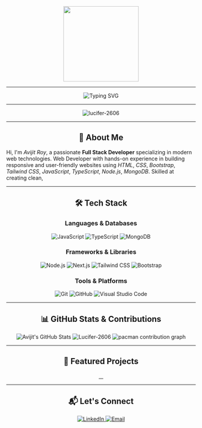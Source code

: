 <div align="center">
  <img height="200" src="https://media.giphy.com/media/M9gbBd9nbDrOTu1Mqx/giphy.gif"  />
</div>


---

<div align="center">
  <img src="https://readme-typing-svg.herokuapp.com?font=Fira+Code&size=30&duration=2000&color=3498DB&lines=Hello+there!+%F0%9F%91%8B;I+am+Avijit+Roy;Front+Stack+Developer" alt="Typing SVG">
</div>

---

<p align="center"> <img src="https://komarev.com/ghpvc/?username=lucifer-2606&label=Profile%20views&color=0e75b6&style=flat" alt="lucifer-2606" /> </p>

---


<h2 align="center">🚀 About Me</h2>

Hi, I'm *Avijit Roy*, a passionate **Full Stack Developer** specializing in modern web technologies. Web Developer with hands-on experience in building responsive and user-friendly websites using *HTML*, *CSS*, *Bootstrap*, *Tailwind CSS*, *JavaScript*, *TypeScript*, *Node.js*, *MongoDB*. Skilled at creating clean, 

---

<h2 align="center">🛠️ Tech Stack</h2>

<div align="center">
  <h3>Languages & Databases</h3>
  
  <img src="https://img.shields.io/badge/JavaScript-%23F7DF1E.svg?style=for-the-badge&logo=javascript&logoColor=black" alt="JavaScript">
  <img src="https://img.shields.io/badge/TypeScript-%23007ACC.svg?style=for-the-badge&logo=typescript&logoColor=white" alt="TypeScript">
  <img src="https://img.shields.io/badge/MongoDB-%2347A248.svg?style=for-the-badge&logo=mongodb&logoColor=white" alt="MongoDB">

  <h3>Frameworks & Libraries</h3>
  
  <img src="https://img.shields.io/badge/Node.js-%23339933.svg?style=for-the-badge&logo=node.js&logoColor=white" alt="Node.js">
  <img src="https://img.shields.io/badge/Next.js-%23000000.svg?style=for-the-badge&logo=next.js&logoColor=white" alt="Next.js">
  <img src="https://img.shields.io/badge/Tailwind_CSS-%2306B6D4.svg?style=for-the-badge&logo=tailwind-css&logoColor=white" alt="Tailwind CSS">
  <img src="https://img.shields.io/badge/Bootstrap-%23563D7C.svg?style=for-the-badge&logo=bootstrap&logoColor=white" alt="Bootstrap">

  <h3>Tools & Platforms</h3>
  <img src="https://img.shields.io/badge/Git-%23F05032.svg?style=for-the-badge&logo=git&logoColor=white" alt="Git">
  <img src="https://img.shields.io/badge/GitHub-%2312100E.svg?style=for-the-badge&logo=github&logoColor=white" alt="GitHub">
  <img src="https://img.shields.io/badge/Visual_Studio_Code-%23007ACC.svg?style=for-the-badge&logo=visual-studio-code&logoColor=white" alt="Visual Studio Code">
</div>

---

<h2 align="center">📊 GitHub Stats & Contributions</h2>

<div align="center">
  <img src="https://github-readme-stats.vercel.app/api?username=Lucifer-2606&show_icons=true&theme=radical" alt="Avijit's GitHub Stats">
  <img src="https://github-readme-streak-stats.herokuapp.com/?user=Lucifer-2606&" alt="Lucifer-2606"/>
  <picture>
  <source media="(prefers-color-scheme: dark)" srcset="https://raw.githubusercontent.com/Lucifer-2606/Lucifer-2606/output/pacman-contribution-graph-dark.svg">
  <source media="(prefers-color-scheme: light)" srcset="https://raw.githubusercontent.com/Lucifer-2606/Lucifer-2606/output/pacman-contribution-graph.svg">
  <img alt="pacman contribution graph" src="https://raw.githubusercontent.com/Lucifer-2606/Lucifer-2606/output/pacman-contribution-graph.svg">
</picture>
</div>


---

<h2 align="center">🌟 Featured Projects</h2>

<div align="center">
  <a href="">
    <img src="" alt="">
  </a>

  <a href="">
    <img src="" alt="">
  </a>

  <a href="">
    <img src="" alt="">
  </a>

  <a href="">
    <img src="" alt="">
  </a>
</div>

---

<h2 align="center">📬 Let's Connect</h2>

<div align="center">
  <a href="https://www.linkedin.com/in/avijit-roy-22a21a164/">
    <img src="https://img.shields.io/badge/LinkedIn-%230A66C2.svg?style=for-the-badge&logo=linkedin&logoColor=white" alt="LinkedIn">
  </a>
  <a href="mailto:roysidharth1996@gmail.com">
    <img src="https://img.shields.io/badge/Email-%23D14836.svg?style=for-the-badge&logo=gmail&logoColor=white" alt="Email">
  </a>
  <a href="https://github.com/Lucifer-2606">
    <img src="https://img.shields.io/badge/GitHub-%2312100E.svg?style=for-the-badge&logo=github&
::contentReference[oaicite:1]{index=1}

